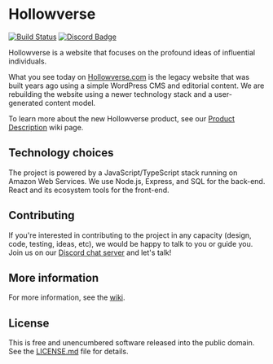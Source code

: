 # Hollowverse

[![Build Status](https://travis-ci.org/hollowverse/hollowverse.svg?branch=master)](https://travis-ci.org/hollowverse/hollowverse) [![Discord Badge](https://img.shields.io/discord/308394001789353985.svg)](https://discordapp.com/invite/KmnPYnu)

Hollowverse is a website that focuses on the profound ideas of influential individuals.

What you see today on [Hollowverse.com](https://hollowverse.com) is the legacy website that was built years ago using a simple WordPress CMS and editorial content. We are rebuilding the website using a newer technology stack and a user-generated content model.

To learn more about the new Hollowverse product, see our [Product Description](https://github.com/hollowverse/hollowverse/wiki/Home) wiki page.

## Technology choices

The project is powered by a JavaScript/TypeScript stack running on Amazon Web Services. We use Node.js, Express, and SQL for the back-end. React and its ecosystem tools for the front-end.

## Contributing

If you're interested in contributing to the project in any capacity (design, code, testing, ideas, etc), we would be happy to talk to you or guide you. Join us on our [Discord chat server](https://discord.gg/rx3HRzh) and let's talk!

## More information

For more information, see the [wiki](https://github.com/hollowverse/hollowverse/wiki).

## License

This is free and unencumbered software released into the public domain. See the [LICENSE.md](./LICENSE.md) file for details.

